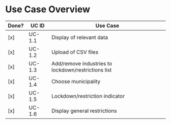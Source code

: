 # Use Case Overview

| Done? | UC ID  | Use Case                                            |
|-------|--------|-----------------------------------------------------|
| [x]   | UC-1.1 | Display of relevant data                            |
| [x]   | UC-1.2 | Upload of CSV files                                 |
| [x]   | UC-1.3 | Add/remove industries to lockdown/restrictions list |
| [x]   | UC-1.4 | Choose municipality                                 |
| [x]   | UC-1.5 | Lockdown/restriction indicator                      |
| [x]   | UC-1.6 | Display general restrictions                        |
